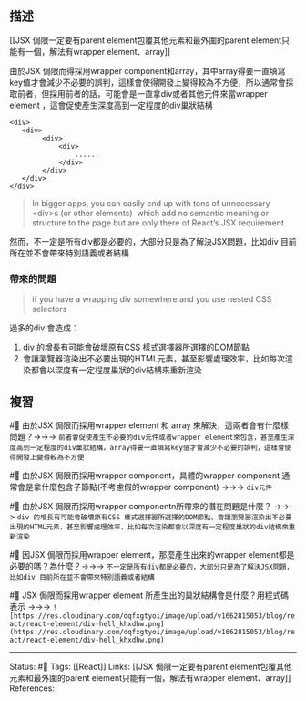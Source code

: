 ## 描述

[[JSX 侷限一定要有parent element包覆其他元素和最外圍的parent element只能有一個，解法有wrapper element、array]]

由於JSX 侷限而得採用wrapper component和array，其中array得要一直填寫key值才會減少不必要的誤判，這樣會使得開發上變得較為不方便，所以通常會採取前者，但採用前者的話，可能會是一直拿div或者其他元件來當wrapper element ，這會促使產生深度高到一定程度的div巢狀結構

```
<div>
   <div>
        <div>
            <div>
                ......
            </div>
        </div>
   </div>
</div>
```
  

> In bigger apps, you can easily end up with tons of unnecessary \<div\>s (or other elements)  which add no semantic meaning or structure to the page but are only there of React’s JSX requirement


然而，不一定是所有div都是必要的，大部分只是為了解決JSX問題，比如div 目前所在並不會帶來特別語義或者結構


### 帶來的問題
>if you have a wrapping div somewhere and you use nested CSS selectors

過多的div 會造成：
1.  div 的增長有可能會破壞原有CSS 樣式選擇器所選擇的DOM節點
2.  會讓瀏覽器渲染出不必要出現的HTML元素，甚至影響處理效率，比如每次渲染都會以深度有一定程度巢狀的div結構來重新渲染


## 複習

#🧠 由於JSX 侷限而採用wrapper element 和 array 來解決，這兩者會有什麼樣問題？->->-> `前者會促使產生不必要的div元件或者wrapper element來包含，甚至產生深度高到一定程度的div巢狀結構，array得要一直填寫key值才會減少不必要的誤判，這樣會使得開發上變得較為不方便`
<!--SR:!2023-05-30,161,250-->

#🧠 由於JSX 侷限而採用wrapper component，具體的wrapper component 通常會是拿什麼包含子節點(不考慮假的wrapper component) ->->-> `div元件`
<!--SR:!2023-01-04,68,230-->

#🧠 由於JSX 侷限而採用wrapper componentn所帶來的潛在問題是什麼？ ->->-> `div 的增長有可能會破壞原有CSS 樣式選擇器所選擇的DOM節點、會讓瀏覽器渲染出不必要出現的HTML元素，甚至影響處理效率，比如每次渲染都會以深度有一定程度巢狀的div結構來重新渲染`
<!--SR:!2023-07-02,182,250-->

#🧠 因JSX 侷限而採用wrapper element，那麼產生出來的wrapper element都是必要的嗎？為什麼？->->-> `不一定是所有div都是必要的，大部分只是為了解決JSX問題，比如div 目前所在並不會帶來特別語義或者結構`
<!--SR:!2023-05-29,160,250-->

#🧠 JSX 侷限而採用wrapper element 所產生出的巢狀結構會是什麼？用程式碼表示 ->->-> `![https://res.cloudinary.com/dqfxgtyoi/image/upload/v1662815053/blog/react/react-element/div-hell_khxdhw.png](https://res.cloudinary.com/dqfxgtyoi/image/upload/v1662815053/blog/react/react-element/div-hell_khxdhw.png)`
<!--SR:!2023-05-31,161,250-->



---
Status: #🌱 
Tags:
[[React]]
Links:
[[JSX 侷限一定要有parent element包覆其他元素和最外圍的parent element只能有一個，解法有wrapper element、array]]
References:
